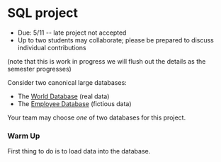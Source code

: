 # SQL project

* Due: 5/11 -- late project not accepted
* Up to two students may collaborate; please be prepared to discuss individual contributions

(note that this is work in progress we will flush out the details as the semester progresses)

Consider two canonical large databases:

- The [World Database](world.zip) (real data)
- The [Employee Database](https://github.com/datacharmer/test_db) (fictious data)

Your team may choose *one* of two databases for this project.  

### Warm Up

First thing to do is to load data into the database.  
